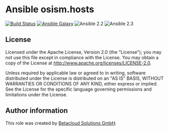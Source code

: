 # Ansible osism.hosts

[![Build Status](https://travis-ci.org/osism/ansible-hosts.svg?branch=master)](https://travis-ci.org/osism/ansible-hosts)
[![Ansible Galaxy](https://img.shields.io/badge/Ansible%20Galaxy-osism.hosts-blue.svg)](https://galaxy.ansible.com/osism/hosts/)
![Ansible 2.2](https://img.shields.io/badge/Ansible-2.2-green.png?style=flat)
![Ansible 2.3](https://img.shields.io/badge/Ansible-2.3-green.png?style=flat)

License
-------

Licensed under the Apache License, Version 2.0 (the "License");
you may not use this file except in compliance with the License.
You may obtain a copy of the License at http://www.apache.org/licenses/LICENSE-2.0.

Unless required by applicable law or agreed to in writing, software
distributed under the License is distributed on an "AS IS" BASIS,
WITHOUT WARRANTIES OR CONDITIONS OF ANY KIND, either express or implied.
See the License for the specific language governing permissions and
limitations under the License.

Author information
------------------

This role was created by [Betacloud Solutions GmbH](https://betacloud-solutions.de).

